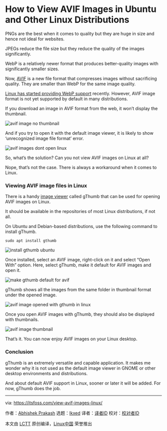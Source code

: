 [#]: subject: "How to View AVIF Images in Ubuntu and Other Linux Distributions"
[#]: via: "https://itsfoss.com/view-avif-images-linux/"
[#]: author: "Abhishek Prakash https://itsfoss.com/"
[#]: collector: "lkxed"
[#]: translator: " "
[#]: reviewer: " "
[#]: publisher: " "
[#]: url: " "

How to View AVIF Images in Ubuntu and Other Linux Distributions
======

PNGs are the best when it comes to quality but they are huge in size and hence not ideal for websites.

JPEGs reduce the file size but they reduce the quality of the images significantly.

WebP is a relatively newer format that produces better-quality images with significantly smaller sizes.

Now, [AVIF][1] is a new file format that compresses images without sacrificing quality. They are smaller than WebP for the same image quality.

[Linux has started providing WebP support][2] recently. However, AVIF image format is not yet supported by default in many distributions.

If you download an image in AVIF format from the web, it won’t display the thumbnail.

![avif image no thumbnail][3]

And if you try to open it with the default image viewer, it is likely to show ‘unrecognized image file format’ error.

![avif images dont open linux][4]

So, what’s the solution? Can you not view AVIF images on Linux at all?

Nope, that’s not the case. There is always a workaround when it comes to Linux.

### Viewing AVIF image files in Linux

There is a handy [image viewer][5] called gThumb that can be used for opening AVIF images on Linux.

It should be available in the repositories of most Linux distributions, if not all.

On Ubuntu and Debian-based distributions, use the following command to install gThumb.

```
sudo apt install gthumb
```

![install gthumb ubuntu][6]

Once installed, select an AVIF image, right-click on it and select “Open With” option. Here, select gThumb, make it default for AVIF images and open it.

![make gthumb default for avif][7]

gThumb shows all the images from the same folder in thumbnail format under the opened image.

![avif image opened with gthumb in linux][8]

Once you open AVIF images with gThumb, they should also be displayed with thumbnails.

![avif image thumbnail][9]

That’s it. You can now enjoy AVIF images on your Linux desktop.

### Conclusion

gThumb is an extremely versatile and capable application. It makes me wonder why it is not used as the default image viewer in GNOME or other desktop environments and distributions.

And about default AVIF support in Linux, sooner or later it will be added. For now, gThumb does the job.

--------------------------------------------------------------------------------

via: https://itsfoss.com/view-avif-images-linux/

作者：[Abhishek Prakash][a]
选题：[lkxed][b]
译者：[译者ID](https://github.com/译者ID)
校对：[校对者ID](https://github.com/校对者ID)

本文由 [LCTT](https://github.com/LCTT/TranslateProject) 原创编译，[Linux中国](https://linux.cn/) 荣誉推出

[a]: https://itsfoss.com/
[b]: https://github.com/lkxed
[1]: https://aomediacodec.github.io/av1-avif/
[2]: https://itsfoss.com/webp-ubuntu-linux/
[3]: https://itsfoss.com/wp-content/uploads/2022/10/avif-image-no-thumbnail.png
[4]: https://itsfoss.com/wp-content/uploads/2022/10/avif-images-dont-open-linux.png
[5]: https://itsfoss.com/image-viewers-linux/
[6]: https://itsfoss.com/wp-content/uploads/2022/10/install-gthumb-ubuntu.png
[7]: https://itsfoss.com/wp-content/uploads/2022/10/make-gthumb-default-for-avif.png
[8]: https://itsfoss.com/wp-content/uploads/2022/10/avif-image-opened-with-gthumb-in-linux.webp
[9]: https://itsfoss.com/wp-content/uploads/2022/10/avif-image-thumbnail.png
